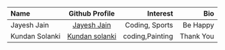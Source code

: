 
| Name             |                   Github Profile                    |                         Interest |         Bio |
| :--------------- | :-------------------------------------------------: | -------------------------------: | ----------: |
| Jayesh Jain      |   [Jayesh Jain](https://github.com/jayesh-JainX/)   |                   Coding, Sports |    Be Happy |
| Kundan Solanki   |   [Kundan solanki](https://github.com/KUNDAN1334)   |                   coding,Painting| Thank You  |
